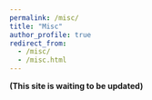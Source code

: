 ```yaml
---
permalink: /misc/
title: "Misc"
author_profile: true
redirect_from: 
  - /misc/
  - /misc.html
---
```



**(This site is waiting to be updated)**


